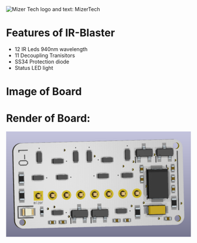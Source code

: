 <picture>
    <source media="(prefers-color-scheme: dark)" srcset="/.g/BannerD.png">
    <source media="(prefers-color-scheme: light)" srcset="/.g/BannerL.png">
    <img
        alt="Mizer Tech logo and text: MizerTech">
</picture>

# Features of IR-Blaster 
- 12 IR Leds 940nm wavelength <br>
- 11 Decoupling Tranisitors <br>
- SS34 Protection diode <br>
- Status LED light <br>

# Image of Board

# Render of Board:
![Front](./Media/Front.png)



